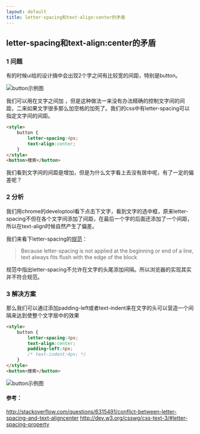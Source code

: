 ```yaml
---
layout: default
title: letter-spacing和text-align:center的矛盾
---
```

letter-spacing和text-align:center的矛盾
---------------------------------------

### 1 问题
有的时候ui给的设计搞中会出现2个字之间有比较宽的间距，特别是button。

![button示例图]()

我们可以用在文字之间加&nbsp;，但是这种做法一来没有办法精确的控制文字间的间距，二来如果文字很多那么加空格的加死了。我们的css中有letter-spacing可以指定文字间的间距。

```html
<style>
	button {
		letter-spacing:4px;
		text-align:center;
	}
</style>
<button>搜索</button>
```

我们看到文字间的间距是增加，但是为什么文字看上去没有居中呢，有了一定的偏差呢？

### 2 分析
我们用chrome的developtool看下点击下文字，看到文字的选中框，原来letter-spacing不但在各个文字间添加了间距，在最后一个字的后面还添加了一个间距，所以在text-align时候自然产生了偏差。

我们来看下letter-spacing的[规范](http://dev.w3.org/csswg/css-text-3/#letter-spacing-property)：

> Because letter-spacing is not applied at the beginning or end of a line, text always fits flush with the edge of the block

规范中指出letter-spacing不允许在文字的头尾添加间隔。所以浏览器的实现其实并不符合规范。

### 3 解决方案
那么我们可以通过添加padding-left或者text-indent来在文字的头可以营造一个间隔来达到使整个文字居中的效果

```html
<style>
	button {
		letter-spacing:4px;
		text-align:center;
		padding-left:4px;
		/* text-indent:4px; */
	}
</style>
<button>搜索</button>
```

![button示例图]()

#### 参考：
http://stackoverflow.com/questions/6315491/conflict-between-letter-spacing-and-text-aligncenter
http://dev.w3.org/csswg/css-text-3/#letter-spacing-property
